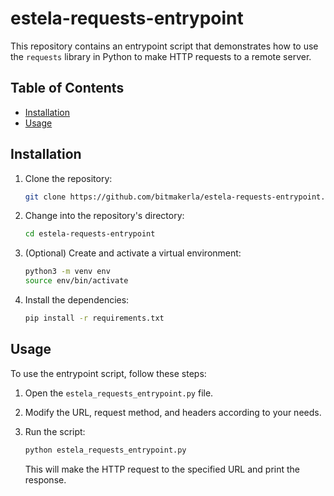 # estela-requests-entrypoint

This repository contains an entrypoint script that demonstrates how to use the `requests` library in Python to make HTTP requests to a remote server.

## Table of Contents

- [Installation](#installation)
- [Usage](#usage)

## Installation

1. Clone the repository:

   ```bash
   git clone https://github.com/bitmakerla/estela-requests-entrypoint.git
   ```

2. Change into the repository's directory:

   ```bash
   cd estela-requests-entrypoint
   ```

3. (Optional) Create and activate a virtual environment:

   ```bash
   python3 -m venv env
   source env/bin/activate
   ```

4. Install the dependencies:

   ```bash
   pip install -r requirements.txt
   ```

## Usage

To use the entrypoint script, follow these steps:

1. Open the `estela_requests_entrypoint.py` file.

2. Modify the URL, request method, and headers according to your needs.

3. Run the script:

   ```bash
   python estela_requests_entrypoint.py
   ```

   This will make the HTTP request to the specified URL and print the response.
